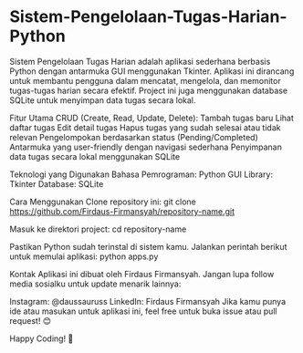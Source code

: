 # Sistem-Pengelolaan-Tugas-Harian-Python
Sistem Pengelolaan Tugas Harian adalah aplikasi sederhana berbasis Python dengan antarmuka GUI menggunakan Tkinter. Aplikasi ini dirancang untuk membantu pengguna dalam mencatat, mengelola, dan memonitor tugas-tugas harian secara efektif. Project ini juga menggunakan database SQLite untuk menyimpan data tugas secara lokal.

Fitur Utama
CRUD (Create, Read, Update, Delete):
Tambah tugas baru
Lihat daftar tugas
Edit detail tugas
Hapus tugas yang sudah selesai atau tidak relevan
Pengelompokan berdasarkan status (Pending/Completed)
Antarmuka yang user-friendly dengan navigasi sederhana
Penyimpanan data tugas secara lokal menggunakan SQLite

Teknologi yang Digunakan
Bahasa Pemrograman: Python
GUI Library: Tkinter
Database: SQLite

Cara Menggunakan
Clone repository ini:
git clone https://github.com/Firdaus-Firmansyah/repository-name.git

Masuk ke direktori project:
cd repository-name

Pastikan Python sudah terinstal di sistem kamu. Jalankan perintah berikut untuk memulai aplikasi:
python apps.py

Kontak
Aplikasi ini dibuat oleh Firdaus Firmansyah. Jangan lupa follow media sosialku untuk update menarik lainnya:

Instagram: @daussauruss
LinkedIn: Firdaus Firmansyah
Jika kamu punya ide atau masukan untuk aplikasi ini, feel free untuk buka issue atau pull request! 😊

Happy Coding! 🚀
